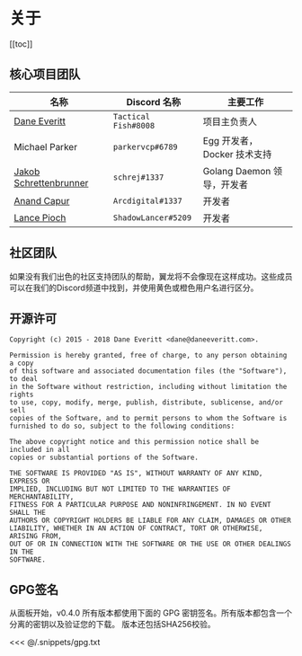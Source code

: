 # 关于

[[toc]]

## 核心项目团队
| 名称 | Discord 名称 | 主要工作 |
| ---- | ---- | ---- |
| [Dane Everitt](https://daneeveritt.com/) | `Tactical Fish#8008` | 项目主负责人 |
| Michael Parker | `parkervcp#6789` | Egg 开发者，Docker 技术支持 |
| [Jakob Schrettenbrunner](https://schrej.net/) | `schrej#1337` | Golang Daemon 领导，开发者 |
| [Anand Capur](https://anand.io/) | `Arcdigital#1337` | 开发者 |
| [Lance Pioch](https://lancepioch.com/) | `ShadowLancer#5209` | 开发者 |

## 社区团队
如果没有我们出色的社区支持团队的帮助，翼龙将不会像现在这样成功。这些成员可以在我们的Discord频道中找到，并使用黄色或橙色用户名进行区分。


## 开源许可
``` text
Copyright (c) 2015 - 2018 Dane Everitt <dane@daneeveritt.com>.

Permission is hereby granted, free of charge, to any person obtaining a copy
of this software and associated documentation files (the "Software"), to deal
in the Software without restriction, including without limitation the rights
to use, copy, modify, merge, publish, distribute, sublicense, and/or sell
copies of the Software, and to permit persons to whom the Software is
furnished to do so, subject to the following conditions:

The above copyright notice and this permission notice shall be included in all
copies or substantial portions of the Software.

THE SOFTWARE IS PROVIDED "AS IS", WITHOUT WARRANTY OF ANY KIND, EXPRESS OR
IMPLIED, INCLUDING BUT NOT LIMITED TO THE WARRANTIES OF MERCHANTABILITY,
FITNESS FOR A PARTICULAR PURPOSE AND NONINFRINGEMENT. IN NO EVENT SHALL THE
AUTHORS OR COPYRIGHT HOLDERS BE LIABLE FOR ANY CLAIM, DAMAGES OR OTHER
LIABILITY, WHETHER IN AN ACTION OF CONTRACT, TORT OR OTHERWISE, ARISING FROM,
OUT OF OR IN CONNECTION WITH THE SOFTWARE OR THE USE OR OTHER DEALINGS IN THE
SOFTWARE.
```

## GPG签名
从面板开始，v0.4.0 所有版本都使用下面的 GPG 密钥签名。所有版本都包含一个分离的密钥以及验证您的下载。
版本还包括SHA256校验。

<<< @/.snippets/gpg.txt
